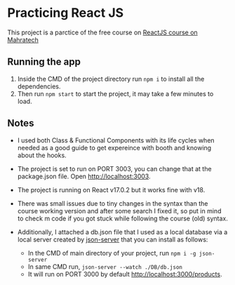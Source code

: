 # Practicing React JS

This project is a parctice of the free course on [ReactJS course on Mahratech](https://maharatech.gov.eg/course/view.php?id=790) 



## Running the app
1. Inside the CMD of the project directory run `npm i` to install all the dependencies.
2. Then run `npm start` to start the project, it may take a few minutes to load.


## Notes

- I used both Class & Functional Components with its life cycles when needed as a good guide to get expereince with booth and knowing about the hooks.

- The project is set to run on PORT 3003, you can change that at the package.json file. Open [http://localhost:3003](http://localhost:3003).

- The project is running on React v17.0.2 but it works fine with v18.

- There was small issues due to tiny changes in the syntax than the course working version and after some search I fixed it, so put in mind to check m code if you got stuck while following the course (old) syntax.

- Additionally, I  attached a db.json file that I used as a local database via a local server created by [json-server](https://github.com/typicode/json-server) that you can install as follows:
	* In the CMD of main directory of your project, run `npm i -g json-server`
	* In same CMD run, `json-server --watch ./DB/db.json`
	* It will run on PORT 3000 by default [http://localhost:3000/products](http://localhost:3000/products).

